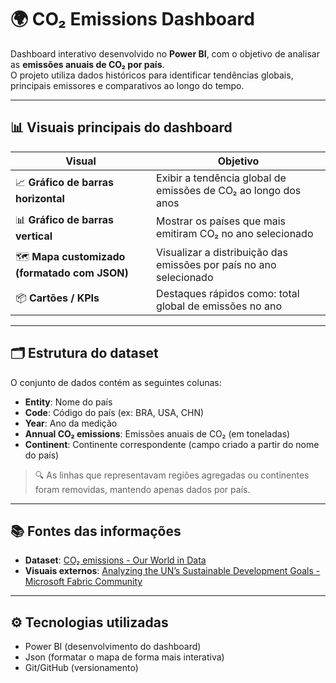# 🌍 CO₂ Emissions Dashboard

Dashboard interativo desenvolvido no **Power BI**, com o objetivo de analisar as **emissões anuais de CO₂ por país**.  
O projeto utiliza dados históricos para identificar tendências globais, principais emissores e comparativos ao longo do tempo.

---

## 📊 Visuais principais do dashboard

| Visual | Objetivo |
|-------|---------|
| 📈 **Gráfico de barras horizontal** | Exibir a tendência global de emissões de CO₂ ao longo dos anos |
| 📊 **Gráfico de barras vertical** | Mostrar os países que mais emitiram CO₂ no ano selecionado |
| 🗺️ **Mapa customizado (formatado com JSON)** | Visualizar a distribuição das emissões por país no ano selecionado |
| 📦 **Cartões / KPIs** | Destaques rápidos como: total global de emissões no ano |

---

## 🗂 Estrutura do dataset

O conjunto de dados contém as seguintes colunas:

- **Entity**: Nome do país  
- **Code**: Código do país (ex: BRA, USA, CHN)  
- **Year**: Ano da medição  
- **Annual CO₂ emissions**: Emissões anuais de CO₂ (em toneladas)  
- **Continent**: Continente correspondente (campo criado a partir do nome do país)

> 🔍 As linhas que representavam regiões agregadas ou continentes foram removidas, mantendo apenas dados por país.

---

## 📚 Fontes das informações

- **Dataset**: [CO₂ emissions - Our World in Data](https://ourworldindata.org/co2-emissions)  
- **Visuais externos**: [Analyzing the UN’s Sustainable Development Goals - Microsoft Fabric Community](https://community.fabric.microsoft.com/)

---

## ⚙️ Tecnologias utilizadas

- Power BI (desenvolvimento do dashboard)
- Json (formatar o mapa de forma mais interativa)
- Git/GitHub (versionamento)
